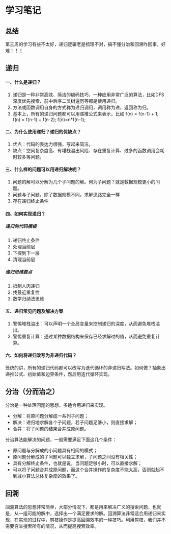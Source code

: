 # 学习笔记

## 总结

第三周的学习有些不太好，递归逻辑老是梳理不对，搞不懂分治和回溯咋回事，好难！！！

## 递归
#### 一、什么是递归？
1. 递归是一种非常高效、简洁的编码技巧，一种应用非常广泛的算法，比如DFS深度优先搜索、前中后序二叉树遍历等都是使用递归。
2. 方法或函数调用自身的方式称为递归调用，调用称为递，返回称为归。
3. 基本上，所有的递归问题都可以用递推公式来表示，比如
f(n) = f(n-1) + 1; 
f(n) = f(n-1) + f(n-2);
f(n)=n*f(n-1);

#### 二、为什么使用递归？递归的优缺点？
1. 优点：代码的表达力很强，写起来简洁。
2. 缺点：空间复杂度高、有堆栈溢出风险、存在重复计算、过多的函数调用会耗时较多等问题。


#### 三、什么样的问题可以用递归解决呢？
1. 问题的解可以分解为几个子问题的解。何为子问题？就是数据规模更小的问题。
2. 问题与子问题，除了数据规模不同，求解思路完全一样
3. 存在递归终止条件


#### 四、如何实现递归？

##### 递归的代码模板
1. 递归终止条件
2. 处理当前层
3. 下探到下一层
4. 清理当前层

##### 递归思维要点

1. 抵制人肉递归
2. 找最近重复性
3. 数学归纳法思维


#### 五、递归常见问题及解决方案
1. 警惕堆栈溢出：可以声明一个全局变量来控制递归的深度，从而避免堆栈溢出。
2. 警惕重复计算：通过某种数据结构来保存已经求解过的值，从而避免重复计算。


#### 六、如何将递归改写为非递归代码？
笼统的讲，所有的递归代码都可以改写为迭代循环的非递归写法。如何做？抽象出递推公式、初始值和边界条件，然后用迭代循环实现。

## 分治（分而治之）

分治是一种处理问题的思想，多适合用递归来实现。

* 分解：将原问题分解成一系列子问题；
* 解决：递归地求解各个子问题，若子问题足够小，则直接求解；
* 合并：将子问题的结果合并成原问题。

分治算法能解决的问题，一般需要满足下面这几个条件：

* 原问题与分解成的小问题具有相同的模式；
* 原问题分解成的子问题可以独立求解，子问题之间没有相关性；
* 具有分解终止条件，也就是说，当问题足够小时，可以直接求解；
* 可以将子问题合并成原问题，而这个合并操作的复杂度不能太高，否则就起不到减小算法总体复杂度的效果了。

## 回溯

回溯算法的思想非常简单，大部分情况下，都是用来解决广义的搜索问题，也就是，从一组可能的解中，选择出一个满足要求的解。回溯算法非常适合用递归来实现，在实现的过程中，剪枝操作是提高回溯效率的一种技巧。利用剪枝，我们并不需要穷举搜索所有的情况，从而提高搜索效率。